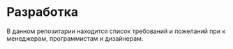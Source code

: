 Разработка
==========

В данном репозитарии находится список требований и пожеланий при к менеджерам,
программистам и дизайнерам.

